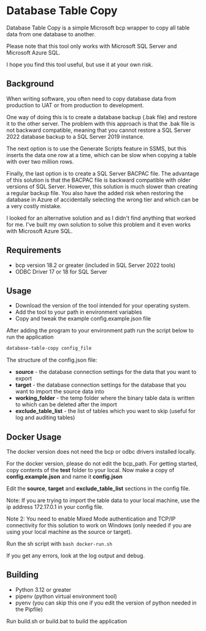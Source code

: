 # Database Table Copy

Database Table Copy is a simple Microsoft bcp wrapper to copy all table data from one database to another.

Please note that this tool only works with Microsoft SQL Server and Microsoft Azure SQL.

I hope you find this tool useful, but use it at your own risk.

## Background

When writing software, you often need to copy database data from production to UAT or from production to development.

One way of doing this is to create a database backup (.bak file) and restore it to the other server. The problem
with this approach is that the .bak file is not backward compatible, meaning that you cannot restore a SQL Server 2022
database backup to a SQL Server 2019 instance.

The next option is to use the Generate Scripts feature in SSMS, but this inserts the data one row at a time, which can
be
slow when copying a table with over two million rows.

Finally, the last option is to create a SQL Server BACPAC file. The advantage of this solution is that the BACPAC file
is
backward compatible with older versions of SQL Server. However, this solution is much slower than creating a regular
backup
file. You also have the added risk when restoring the database in Azure of accidentally selecting the wrong tier and
which can
be a very costly mistake.

I looked for an alternative solution and as I didn't find anything that worked for me. I've built my own solution to
solve this
problem and it even works with Microsoft Azure SQL.

## Requirements

* bcp version 18.2 or greater (included in SQL Server 2022 tools)
* ODBC Driver 17 or 18 for SQL Server

## Usage

* Download the version of the tool intended for your operating system.
* Add the tool to your path in environment variables
* Copy and tweak the example config.example.json file

After adding the program to your environment path run the script below to run the application

```bash
database-table-copy config_file
```

The structure of the config.json file:

* **source** - the database connection settings for the data that you want to export
* **target** - the database connection settings for the database that you want to import the source data into
* **working_folder** - the temp folder where the binary table data is written to which can be deleted after the import
* **exclude_table_list** - the list of tables which you want to skip (useful for log and auditing tables)

## Docker Usage

The docker version does not need the bcp or odbc drivers installed locally.

For the docker version, please do not edit the bcp_path. For getting started, copy contents of the **test** folder to 
your local. Now make a copy of **config.example.json** and name it **config.json**

Edit the **source**, **target** and **exclude_table_list** sections in the config file.

Note: If you are trying to import the table data to your local machine, use the ip address 172.17.0.1 in your config
file.

Note 2: You need to enable Mixed Mode authentication and TCP/IP connectivity for this solution to work on Windows
(only needed if you are using your local machine as the source or target).

Run the sh script with ```bash docker-run.sh```

If you get any errors, look at the log output and debug.

## Building

* Python 3.12 or greater
* pipenv (python virtual environment tool)
* pyenv (you can skip this one if you edit the version of python needed in the Pipfile)

Run build.sh or build.bat to build the application


